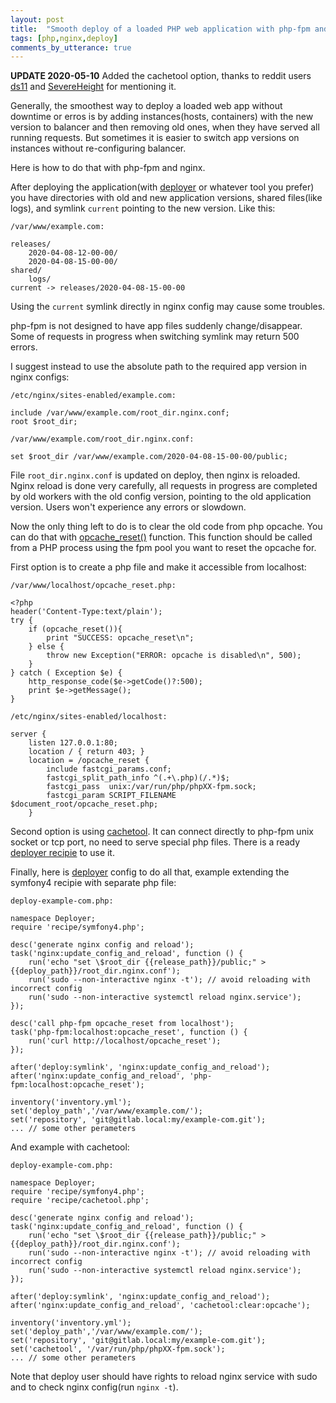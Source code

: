 ```yaml
---
layout: post
title:  "Smooth deploy of a loaded PHP web application with php-fpm and nginx, without downtime or errors"
tags: [php,nginx,deploy]
comments_by_utterance: true
---
```


**UPDATE 2020-05-10** Added the cachetool option, thanks to reddit users [ds11](https://www.reddit.com/u/ds11) and [SevereHeight](https://www.reddit.com/u/SevereHeight) for mentioning it.

Generally, the smoothest way to deploy a loaded web app without downtime or erros is by adding instances(hosts, containers) with the new version to balancer and then removing old ones, when they have served all running requests. But sometimes it is easier to switch app versions on instances without re-configuring balancer.

Here is how to do that with php-fpm and nginx.

After deploying the application(with [deployer](https://deployer.org) or whatever tool you prefer) you have directories with old and new application versions, shared files(like logs), and symlink `current` pointing to the new version. Like this:

```
/var/www/example.com:

releases/
    2020-04-08-12-00-00/
    2020-04-08-15-00-00/
shared/
    logs/
current -> releases/2020-04-08-15-00-00
```

Using the `current` symlink directly in nginx config may cause some troubles.

php-fpm is not designed to have app files suddenly change/disappear. Some of requests in progress when switching symlink may return 500 errors.

I suggest instead to use the absolute path to the required app version in nginx configs:

`/etc/nginx/sites-enabled/example.com:`

```
include /var/www/example.com/root_dir.nginx.conf;
root $root_dir;
```

`/var/www/example.com/root_dir.nginx.conf:`

```
set $root_dir /var/www/example.com/2020-04-08-15-00-00/public;
```

File `root_dir.nginx.conf` is updated on deploy, then nginx is reloaded. Nginx reload is done very carefully, all requests in progress are completed by old workers with the old config version, pointing to the old application version. Users won't experience any errors or slowdown.

Now the only thing left to do is to clear the old code from php opcache. You can do that with [opcache_reset()](https://www.php.net/manual/en/function.opcache-reset.php) function. This function should be called from a PHP process using the fpm pool you want to reset the opcache for.

First option is to create a php file and make it accessible from localhost:

`/var/www/localhost/opcache_reset.php:`

```
<?php
header('Content-Type:text/plain');
try {
    if (opcache_reset()){
        print "SUCCESS: opcache_reset\n";
    } else {
        throw new Exception("ERROR: opcache is disabled\n", 500);
    }
} catch ( Exception $e) {
    http_response_code($e->getCode()?:500);
    print $e->getMessage();
}
```

`/etc/nginx/sites-enabled/localhost:`

```
server {
    listen 127.0.0.1:80;
    location / { return 403; }
    location = /opcache_reset {
        include fastcgi_params.conf;
        fastcgi_split_path_info ^(.+\.php)(/.*)$;
        fastcgi_pass  unix:/var/run/php/phpXX-fpm.sock;
        fastcgi_param SCRIPT_FILENAME $document_root/opcache_reset.php;
    }
```

Second option is using [cachetool](https://gordalina.github.io/cachetool/). It can connect directly to php-fpm unix socket or tcp port, no need to serve special php files. There is a ready [deployer recipie](https://deployer.org/recipes/cachetool.html) to use it.

Finally, here is [deployer](https://deployer.org) config to do all that, example extending the symfony4 recipie with separate php file:

`deploy-example-com.php:`

```
namespace Deployer;
require 'recipe/symfony4.php';

desc('generate nginx config and reload');
task('nginx:update_config_and_reload', function () {
    run('echo "set \$root_dir {{release_path}}/public;" > {{deploy_path}}/root_dir.nginx.conf');
    run('sudo --non-interactive nginx -t'); // avoid reloading with incorrect config
    run('sudo --non-interactive systemctl reload nginx.service');
});

desc('call php-fpm opcache_reset from localhost');
task('php-fpm:localhost:opcache_reset', function () {
    run('curl http://localhost/opcache_reset');
});

after('deploy:symlink', 'nginx:update_config_and_reload');
after('nginx:update_config_and_reload', 'php-fpm:localhost:opcache_reset');

inventory('inventory.yml');
set('deploy_path','/var/www/example.com/');
set('repository', 'git@gitlab.local:my/example-com.git');
... // some other perameters
```

And example with cachetool:

`deploy-example-com.php:`

```
namespace Deployer;
require 'recipe/symfony4.php';
require 'recipe/cachetool.php';

desc('generate nginx config and reload');
task('nginx:update_config_and_reload', function () {
    run('echo "set \$root_dir {{release_path}}/public;" > {{deploy_path}}/root_dir.nginx.conf');
    run('sudo --non-interactive nginx -t'); // avoid reloading with incorrect config
    run('sudo --non-interactive systemctl reload nginx.service');
});

after('deploy:symlink', 'nginx:update_config_and_reload');
after('nginx:update_config_and_reload', 'cachetool:clear:opcache');

inventory('inventory.yml');
set('deploy_path','/var/www/example.com/');
set('repository', 'git@gitlab.local:my/example-com.git');
set('cachetool', '/var/run/php/phpXX-fpm.sock');
... // some other perameters
```

Note that deploy user should have rights to reload nginx service with sudo and to check nginx config(run `nginx -t`).
